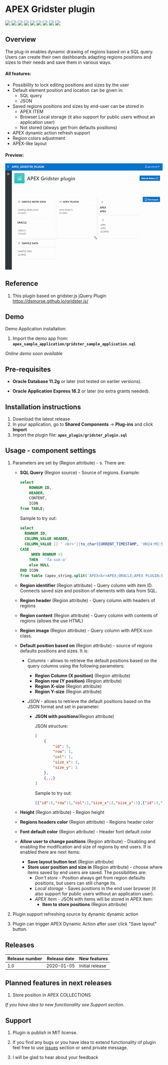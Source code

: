 # APEX Gridster plugin

![](https://img.shields.io/badge/Plug--in_Type-Region-orange.svg)
![](https://img.shields.io/badge/APEX-18.2-success.svg) ![](https://img.shields.io/badge/APEX-19.1-success.svg) ![](https://img.shields.io/badge/APEX-19.2-success.svg) ![](https://img.shields.io/badge/APEX-20.1-success.svg) ![](https://img.shields.io/badge/APEX-20.2-success.svg)
![](https://img.shields.io/badge/Oracle-11g-success.svg) ![](https://img.shields.io/badge/Oracle-12c-success.svg)  ![](https://img.shields.io/badge/Oracle-18c-success.svg)

## Overview

The plug-in enables dynamic drawing of regions based on a SQL query. Users can create their own dashboards adapting regions positions and sizes to their needs and save them in various ways.

#### All features:

- Possibility to lock editing positions and sizes by the user
- Default element position and location can be given in:
  - SQL query
  -  JSON
- Saved regions positions and sizes by end-user can be stored in
  - APEX ITEM
  - Browser Local storage (it also support for public users without an application user)
  - Not stored (always get from defaults positions)
- APEX dynamic action refresh support
- Region colors adjustment
- APEX-like layout



#### Preview: 

![](https://raw.githubusercontent.com/Yah0000/apex_gridster_plugin/master/preview.gif)



## Reference

1. This plugin based on gridster.js jQuery Plugin https://dsmorse.github.io/gridster.js/ 

   


## Demo

Demo Application installation: 

1. Import the demo app from: **`apex_sample_application/gridster_sample_application.sql`**

   


*Online demo soon available*



## Pre-requisites

- **Oracle Database 11.2g** or later (not tested on earlier versions).

- **Oracle Application Express 18.2** or later (no extra grants needed).

  

## Installation instructions

1. Download the latest release
2. In your application, go to **Shared Components** -> **Plug-ins** and click **Import**
3. Import the plugin file: **`apex_plugin/gridster_plugin.sql`**



## Usage - component settings

1. Parameters are set by (Region attribute) - s. There are:

   - **SQL Query** (Region source) - Source of regions. 
      Example: 

      ```sql
      select 
          ROWNUM ID,
          HEADER, 
          CONTENT,
          ICON 
      from TABLE; 
      ```

      Sample to try out: 

      ```sql
      select
      	ROWNUM ID, 
      	COLUMN_VALUE HEADER, 
      	COLUMN_VALUE || ' <br>'||to_char(CURRENT_TIMESTAMP, 'HH24:MI:SS') CONTENT  , 
      CASE
           WHEN ROWNUM >2 
          THEN   'fa-sun-o'
          else NULL
      END ICON
      from table (apex_string.split('APEX<br>APEX;ORACLE;APEX PLUGIN;SAMPLE DATA;SAMPLE MORE DATA', ';' )) 
      ```

   - **Region identifier** (Region attribute) - Query column with item ID. Connects saved size and position of elements with data from SQL. 

   - **Region header**	(Region attribute) - Query column with headers of regions

   - **Region content**	(Region attribute) - Query column with contents of regions (allows the use HTML)

   - **Region image**	(Region attribute) - Query column with APEX icon class.

   - **Default position based on**	(Region attribute) - source of regions defaults positions and sizes. It is:

      - *Columns* - allows to retrieve the default positions based on the query columns using the following parameters:

         - **Region Column (X position)**	(Region attribute) 
         - **Region row (Y position)**	(Region attribute) 
         - **Region X-size**	(Region attribute) 
         - **Region Y-size**	(Region attribute) 	

      - *JSON* - allows to retrieve the default positions based on the JSON format and set in parameter:

         - **JSON with positions**(Region attribute) 

            JSON structure:
            
            ```JSON
            [
            	{
            		"id": 5,
            		"row": 1,
            		"col": 1,
            		"size_x": 2,
            		"size_y": 1
            	},
            	{...}
            ]
            ```
            
             Sample to try out: 
            
            ```json
            [{"id":5,"row":1,"col":1,"size_x":2,"size_y":1},{"id":3,"row":1,"col":3,"size_x":2,"size_y":1},{"id":1,"row":1,"col":5,"size_x":2,"size_y":2},{"id":2,"row":2,"col":1,"size_x":2,"size_y":1},{"id":4,"row":2,"col":3,"size_x":2,"size_y":1}]
            ```
            

   - **Height**	(Region attribute) - Region height	

   - **Regions headers color**	(Region attribute) - Regions header color

   - **Font default color**	(Region attribute) - Header font default color		

   - **Allow user to change positions**	(Region attribute) - Disabling and enabling the modification and size of regions by end users. If is enabled there are next items:

        - **Save layout button text**	(Region attribute) 
        - **Store user position and size in**	(Region attribute)  - choose where items saved by end users are saved. The possibilities are:
             - *Don't store* -  Position always get from region defaults positions, but users can still change its.
             - *Local storage* - Saves positions in the end user browser (it also support for public users without an application user).
             - *APEX Item* - JSON with items will be stored in APEX item:
                  - **Item to store positions**	(Region attribute)

2. Plugin support refreshing source by dynamic dynamic action

3. Plugin can trigger APEX Dynamic Action after user click "Save layout" button. 

   

## Releases

| Release number | Release date | New features    |
| -------------- | ------------ | --------------- |
| 1.0            | 2020-01-05   | Initial release |



## Planned features in next releases

1. Store position in APEX COLLECTIONS

*If you have idea to new functionality see Support section.*



## Support

1. Plugin is publish in MIT license. 

2. If you find any bugs or you have idea to extend functionality of plugin feel free to use [issues](apex_gridster_plugin/issues) section or send private message.

3. I will be glad to hear about your feedback

   

   
